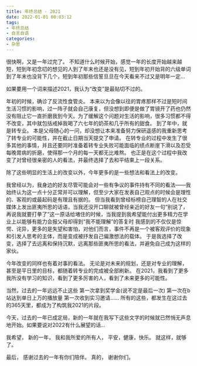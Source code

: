 ```yaml
---
title: 年终总结 - 2021
date: 2022-01-01 00:03:12
tags:
- 年终总结
- 自言自语
categories:
- 杂思
---
```


很快啊，又是一年过完了。
不知道什么时候开始，感觉一年的长度开始越来越短，短到年初念叨的想见的人到了年末也还是没有见，短到年初开始背的六级单词到了年末也没背下几个，短到年初那些信誓旦旦在今天看来不过又是明年一定...

如果要用一个词来描述2021，我认为“改变”是最贴切不过的。

年初的时候，确诊了反流性食管炎。
本来以为会像以往的胃疼那样不过是短时间生活习惯的影响，过一阵子就会自己康复，但没想到即便是做了胃镜开了药也仍然没有阻止它一直折磨我到今天。为了缓解这个问题对生活的影响，很多习惯都不得不改变，其中就包括戒掉我喝了六七年的奶茶和几乎所有的甜食。
到了年中，就是转专业。
本是父母随心的一问，却没想让本来准备努力保研遥感的我重新思考了转专业的可能性，并在截止日期当天提交了申请。
在转专业的过程中发生了很多其他的事情，并且还要同时准备着转专业失败可能面临的绩点断崖下滑以及忍受每晚胃病的折磨，使得那一个月的每一天都无比难熬。
也正是在这个过程中我改变了对曾经很亲密的人的看法，并最终选择了去和平结束上一段关系。

除了这些明显的生活上的改变以外，今年更多的是一些想法和看法上的改变。

我曾经以为，我身边的好友尽管可能会对一些有争议的事件持有不同的看法——我始终认为这一点十分正常并可以理解，但至少大家在发表自己观点的时候会是理性的、客观的或最起码是有理且有据的。
但当我看到曾经标榜自己理智的人在社交媒体上发出匪夷所思的话语，当我还没开口聊就被曾经亲近的好友一句“别说了，再说我就要打拳了”这一原话给堵住的时候，当我提到我希望能付出更多精力在学业上以能够有能力会报父母却得到“我不能理解”的答复时
我感到的不仅仅是惊愕、诧异，更多的是失望和害怕，对他们而言，事件不再是一个被客观评价的现象和引发人思考的主体，而是变成被抒发自己偏激想法的载体。
于是我选择了改变，选择了去远离和保持沉默，远离那些匪夷所思的看法，并避免自己成为这样的家伙。

今年改变的同样也有着对事的看法。
无论是对未来的规划，还是对专业的理解，甚至是平日里的目标，都随着转专业的完成被全部刷新。
在2021，我看到了更多我所没有学习的知识，看到了更多厉害的人，看到了未来更多的可能性。

当然，过去的一年远远不止这些
第一次拿到奖学金(说不定是最后一次)
第一次在b站达到单日上万的播放量
第一次收到实习邀请......
所有的这些，都发生在这过去的365天里，都成为了构筑我2021的片段。

今天，过去的一年已成定局，新的一年就在我写下这些文字的时候就已然悄无声息地开始。如果要说对2022有什么展望的话...

我希望，
新的一年，
我和我所爱的所有人，
平安，健康，快乐。
就这样，就够了。

最后，
感谢过去的一年有你们陪伴。
真的，
谢谢你们。
